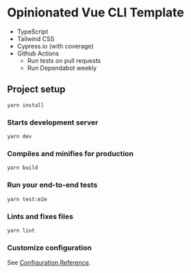 # Opinionated Vue CLI Template

- TypeScript
- Tailwind CSS
- Cypress.io (with coverage)
- Github Actions
  - Run tests on pull requests
  - Run Dependabot weekly

## Project setup

```
yarn install
```

### Starts development server

```
yarn dev
```

### Compiles and minifies for production

```
yarn build
```

### Run your end-to-end tests

```
yarn test:e2e
```

### Lints and fixes files

```
yarn lint
```

### Customize configuration

See [Configuration Reference](https://cli.vuejs.org/config/).
